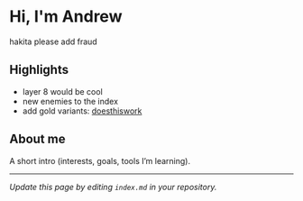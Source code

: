 # Hi, I'm Andrew
hakita please add fraud

## Highlights
- layer 8 would be cool
- new enemies to the index
- add gold variants: [doesthiswork](./posts/first_reflection.md)

## About me
A short intro (interests, goals, tools I’m learning).

---
*Update this page by editing `index.md` in your repository.*
